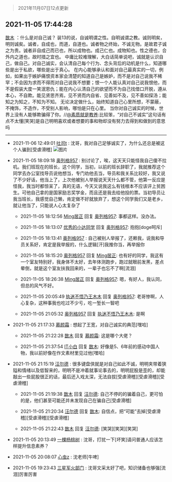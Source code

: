 > 2021年11月07日12点更新
<link rel="stylesheet" href="https://cdn.jsdelivr.net/gh/taotie6/sampleJSON@main/css/photo_show.css">
<meta name="referrer" content="no-referrer" />


 ## 2021-11-05 17:44:28 

 [㪚木](https://www.coolapk.com/feed/31241021?shareKey=ZTgyMjUyZjNjMWZmNjE4NTAwY2I~) ：什么是对自己诚？
装13的说，自诚明谓之性。自明诚谓之教。诚则明矣，明则诚矣。诚者，自成也，而道，自道也。诚者物之终始，不诚无物。是故君子诚之为贵。诚者非自成己而已也，所以成物也。成己仁也。成物知也。性之德也，合外内之道也，故时措之宜也。
中庸比较难理解，大白话简单说吧<!--break-->，诚就是认识自己，做自己。对自己诚实，会认清自己每个行为、念头背后的动机是什么，知道哪些是出于私欲，哪些是出于真心。
在内心能够承认和面对自己最真实的一切，例如，如果出于嫉妒痛恨资本家会清楚的知道自己是嫉妒，而不是对自己说我不稀罕；不会因为求而不得而对自己说我不想要；恨一个人能认真对自己说我恨他，而不是假装大度一笑泯恩仇；能在内心认清自己的欲望而不为自己找借口开脱，遵从本心，不自欺。能见贤思齐焉，见不贤而内自省、见善如不及，见不善如探汤；能知之为知之，不知为不知。
无论决定做什么，始终知道自己心里所想，不蒙蔽，不掩饰，不造作，不受别人影响，哪怕是只在心里。
当你对自己诚实的时候，世界上没有人能够欺骗得了你。//<a class="feed-link-uname" href="/u/素质就是教养">@素质就是教养</a>:比较笨，“对自己不诚实”这句话有点不太懂[笑哭]是自己明明喜欢或者想要的事和物却没有努力去得到和做到的意思吗 

<div class="album">
</div>

 ------- 

- 2021-11-06 12:49:01 [吐司t](uid=3079076) : 沈哥，我对自己足够诚实了，为什么还总是被这个人骗到[受虐滑稽] ![图片](https://image.coolapk.com/feed/2021/1106/12/3079076_7156b79a_4140_6696@2400x1080.jpeg)

- 2021-11-05 18:09:18 [奥列格957](uid=4313197) : 别讨论了，唉，这天天只能怪我自己傻不拉叽。我们班现在的班长，这个同学，当初，以前的班长辞职了，我就推荐这个同学去办公室找导员说他想当，专门劝他去当，导员和我关系比较好，我又说了不少好话，他当上了，上次他被别人举报说天天什么都不管，他第一反应是怪我，我当时都惊呆了，真的无语<!--break-->，今天又说我这么有钱根本不应该评上贫困生。可他自己拿的是国家励志奖学金，而且还是我去给他投的票。当初导员让我当班长，我感觉自己懒，肯定做不好就放弃了，想这个同学我们又是老乡，就让他当了，只能说人心太复杂了 

    - 2021-11-05 18:12:56 [Ming居正](uid=3232346) 回复 [奥列格957](uid=4313197): 事都这样。没办法。 

    - 2021-11-05 18:13:07 [优秀的小达同学](uid=3114536) 回复 [奥列格957](uid=4313197): 抱抱[doge呵斥] 

    - 2021-11-05 18:13:41 [奥列格957](uid=4313197) : 自己被别人举报了，还赖我，说我和导员关系好，肯定是我举报的，什么逻辑[汗]我推你当，再举报你 

    - 2021-11-05 18:15:20 [奥列格957](uid=4313197) 回复 [Ming居正](uid=3232346): 也有好的同学，我这有一个室友特别好，我身体不太好，去年体测跑步，跑过就眼前发黑，差点晕倒，就是这个室友扶我回来的，一辈子也忘不了啊[流泪] 

    - 2021-11-05 18:26:38 [Ming居正](uid=3232346) 回复 [奥列格957](uid=4313197): 嗯，有好人，我认同，但总的风气不好。 

    - 2021-11-05 20:05:49 [执迷不悟乃王木木](uid=2085738) 回复 [奥列格957](uid=4313197): 老哥惨啊，人心复杂，这种事我也吃过不少亏，吃一堑长一智吧 

    - 2021-11-05 21:05:32 [奥列格957](uid=4313197) 回复 [执迷不悟乃王木木](uid=2085738): 是啊 

- 2021-11-05 21:17:33 [慕颜霜](uid=3801065) : 想起了王宽，对自己诚实的典范[嘿哈] 

    - 2021-11-05 21:22:28 [㪚木](uid=1081091) 回复 [慕颜霜](uid=3801065): 这是哪个大佬？ 

    - 2021-11-05 21:37:54 [IT小白](uid=1002886) 回复 [㪚木](uid=1081091): 好像是5、6年前的感动中国人物，我以前好像在作文素材里见过他[嘿哈] 

- 2021-11-05 21:15:19 [汪尔德](uid=1595236) : 很多键盘侠就是对自己如此不诚，明明夹带着狭隘和情绪以及低智来的，明明不是冲着就事论事去的，明明屁股是歪的，却能敲出一些屁股很正的话，最后还入戏太深，无法自拔[受虐滑稽][受虐滑稽][受虐滑稽] 

    - 2021-11-05 21:19:38 [㪚木](uid=1081091) 回复 [汪尔德](uid=1595236): 自己不停的的骗着自己，更可怕的是，他们甚至可能还并未发现自己在骗自己[受虐滑稽] 

    - 2021-11-05 21:20:34 [汪尔德](uid=1595236) 回复 [㪚木](uid=1081091): 自信点，把“可能”去掉[受虐滑稽][受虐滑稽][受虐滑稽] 

    - 2021-11-05 21:22:43 [㪚木](uid=1081091) 回复 [汪尔德](uid=1595236): [笑哭][笑哭][笑哭] 

- 2021-11-05 20:13:49 [一棵杨桃树](uid=1850409) : 沈哥，打扰一下[坏笑]请问普通人应该怎样提升信息素养？ 

- 2021-11-05 20:08:07 [心虫z](uid=151532) : 沈老师[牛啤] 

- 2021-11-05 19:23:43 [三星军火部门](uid=2354553) : 沈哥文采太好了吧，知识储备也够强[流泪]厉害厉害 

